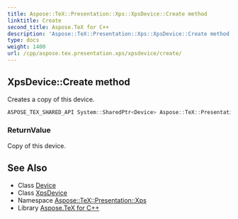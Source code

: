```yaml
---
title: Aspose::TeX::Presentation::Xps::XpsDevice::Create method
linktitle: Create
second_title: Aspose.TeX for C++
description: 'Aspose::TeX::Presentation::Xps::XpsDevice::Create method. Creates a copy of this device in C++.'
type: docs
weight: 1400
url: /cpp/aspose.tex.presentation.xps/xpsdevice/create/
---
```

## XpsDevice::Create method


Creates a copy of this device.

```cpp
ASPOSE_TEX_SHARED_API System::SharedPtr<Device> Aspose::TeX::Presentation::Xps::XpsDevice::Create() override
```


### ReturnValue

Copy of this device.



## See Also

* Class [Device](../../../aspose.tex.presentation/device/)
* Class [XpsDevice](../)
* Namespace [Aspose::TeX::Presentation::Xps](../../)
* Library [Aspose.TeX for C++](../../../)
